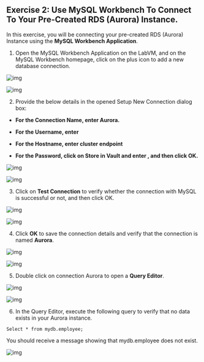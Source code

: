 ## Exercise 2: Use MySQL Workbench To Connect To Your Pre-Created RDS (Aurora) Instance.
In this exercise, you will be connecting your pre-created RDS (Aurora) Instance using the **MySQL Workbench Application**.

1. Open the MySQL Workbench Application on the LabVM, and on the MySQL Workbench homepage, click on the plus icon to add a new database connection.

![img](screenshots/fo17.png)

![img](screenshots/fo18.png)

2. Provide the below details in the opened Setup New Connection dialog box:

- **For the Connection Name, enter Aurora.**

- **For the Username, enter**

- **For the Hostname, enter cluster endpoint**

- **For the Password, click on Store in Vault and enter , and then click OK.**

![img](screenshots/fo19.png)

![img](screenshots/fo20.png)

3. Click on **Test Connection** to verify whether the connection with MySQL is successful or not, and then click OK.

![img](screenshots/fo21.png)

![img](screenshots/fo22.png)


4. Click **OK** to save the connection details and verify that the connection is named **Aurora**.

![img](screenshots/fo23.png)

![img](screenshots/fo24.png)

5. Double click on connection Aurora to open a **Query Editor**.

![img](screenshots/fo25.png)

![img](screenshots/fo26.png)

6. In the Query Editor, execute the following query to verify that no data exists in your Aurora instance.
```
Select * from mydb.employee;
```
You should receive a message showing that mydb.employee does not exist.

![img](screenshots/fo27.png)

<question source ="https://raw.githubusercontent.com/Raghukashyap1143/raghu/main/Question/Page1/Question2.md" />
